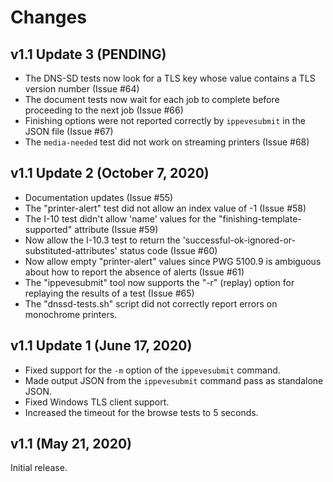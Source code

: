 Changes
=======

v1.1 Update 3 (PENDING)
-----------------------

- The DNS-SD tests now look for a TLS key whose value contains a TLS version
  number (Issue #64)
- The document tests now wait for each job to complete before proceeding to the
  next job (Issue #66)
- Finishing options were not reported correctly by `ippevesubmit` in the JSON
  file (Issue #67)
- The `media-needed` test did not work on streaming printers (Issue #68)


v1.1 Update 2 (October 7, 2020)
-------------------------------

- Documentation updates (Issue #55)
- The "printer-alert" test did not allow an index value of -1 (Issue #58)
- The I-10 test didn't allow 'name' values for the
  "finishing-template-supported" attribute (Issue #59)
- Now allow the I-10.3 test to return the
  'successful-ok-ignored-or-substituted-attributes' status code (Issue #60)
- Now allow empty "printer-alert" values since PWG 5100.9 is ambiguous about
  how to report the absence of alerts (Issue #61)
- The "ippevesubmit" tool now supports the "-r" (replay) option for replaying
  the results of a test (Issue #65)
- The "dnssd-tests.sh" script did not correctly report errors on monochrome
  printers.


v1.1 Update 1 (June 17, 2020)
-----------------------------

- Fixed support for the `-m` option of the `ippevesubmit` command.
- Made output JSON from the `ippevesubmit` command pass as standalone JSON.
- Fixed Windows TLS client support.
- Increased the timeout for the browse tests to 5 seconds.


v1.1 (May 21, 2020)
-------------------

Initial release.
